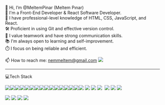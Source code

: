 👋 Hi, I’m @MeltemPinar (Meltem Pınar)                      
🌟 I'm a Front-End Developer & React Software Developer.          
🚀 I have professional-level knowledge of HTML, CSS, JavaScript, and React.       
🛠️ Proficient in using Git and effective version control.      
🤝 I value teamwork and have strong communication skills.                 
📚 I'm always open to learning and self-improvement.                   
⏱️ I focus on being reliable and efficient.

📫 How to reach me:  [nemmeltem@gmail.com](mailto:nemmeltem@gmail.com) 
<img src="https://img.shields.io/badge/LinkedIn-0077B5?style=for-the-badge&logo=linkedin&logoColor=white"/> 
<!---
MeltemPinar/MeltemPinar is a ✨ special ✨ repository because its `README.md` (this file) appears on your GitHub profile.
You can click the Preview link to take a look at your changes.
--->
<hr>
                                                                                       💻Tech Stack
                                                                                       
<img src="https://img.shields.io/badge/Kaggle-20BEFF?style=for-the-badge&logo=Kaggle&logoColor=white" /><img src="https://img.shields.io/badge/Gmail-D14836?style=for-the-badge&logo=gmail&logoColor=white" /><img src="https://img.shields.io/badge/Telegram-2CA5E0?style=for-the-badge&logo=telegram&logoColor=white" /><img src="https://img.shields.io/badge/PostgreSQL-316192?style=for-the-badge&logo=postgresql&logoColor=white" /><img src="https://img.shields.io/badge/Udemy-EC5252?style=for-the-badge&logo=Udemy&logoColor=white" /><img src="https://img.shields.io/badge/W3Schools-04AA6D?style=for-the-badge&logo=W3Schools&logoColor=white" /><img src="https://img.shields.io/badge/Bootstrap-563D7C?style=for-the-badge&logo=bootstrap&logoColor=white" /><img src="https://img.shields.io/badge/React-20232A?style=for-the-badge&logo=react&logoColor=61DAFB" /><img src="https://img.shields.io/badge/Slack-4A154B?style=for-the-badge&logo=slack&logoColor=white" /><img src="https://img.shields.io/badge/Zoom-2D8CFF?style=for-the-badge&logo=zoom&logoColor=white" /><img src="https://img.shields.io/badge/VSCode-0078D4?style=for-the-badge&logo=visual%20studio%20code&logoColor=white" /><img src="https://img.shields.io/badge/CSS3-1572B6?style=for-the-badge&logo=css3&logoColor=white" /><img src="https://img.shields.io/badge/HTML5-E34F26?style=for-the-badge&logo=html5&logoColor=white" /><img src="https://img.shields.io/badge/JavaScript-323330?style=for-the-badge&logo=javascript&logoColor=F7DF1E" /><img src="https://img.shields.io/badge/Python-FFD43B?style=for-the-badge&logo=python&logoColor=blue" /><img src="https://img.shields.io/badge/GitHub-100000?style=for-the-badge&logo=github&logoColor=white" /> <img src="https://img.shields.io/badge/GIT-E44C30?style=for-the-badge&logo=git&logoColor=white" /> <img src="https://img.shields.io/badge/Apple%20laptop-333333?style=for-the-badge&logo=apple&logoColor=white"/> <img src="https://img.shields.io/badge/Safari-FF1B2D?style=for-the-badge&logo=Safari&logoColor=white"/> <img srx="https://img.shields.io/badge/Python-FFD43B?style=for-the-badge&logo=python&logoColor=blue"/> <img src="https://img.shields.io/badge/React-20232A?style=for-the-badge&logo=react&logoColor=61DAFB"/> <img src="https://img.shields.io/badge/Redux-593D88?style=for-the-badge&logo=redux&logoColor=white"/> <img src="https://img.shields.io/badge/PostgreSQL-316192?style=for-the-badge&logo=postgresql&logoColor=white"/>


<img src="https://github-profile-summary-cards.vercel.app/api/cards/profile-details?username=MeltemPinar" />
<img src="https://github-readme-stats.vercel.app/api/top-langs/?username=MeltemPinar" />
<img src="https://github-readme-streak-stats.herokuapp.com/?user={MeltemPinar}" />
<img src="https://github-profile-summary-cards.vercel.app/api/cards/profile-details?username=MeltemPinar"/>




